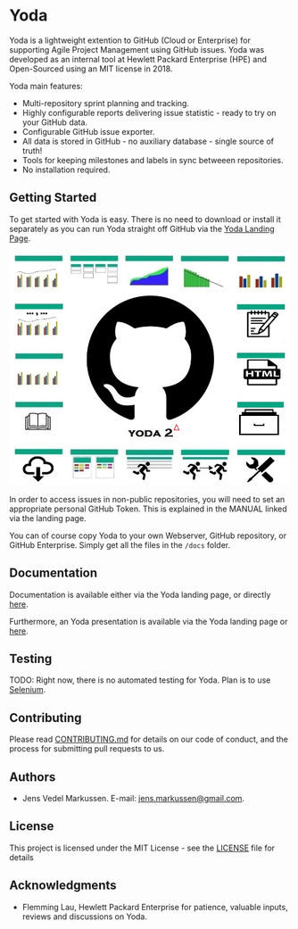 # Yoda

Yoda is a lightweight extention to GitHub (Cloud or Enterprise) for supporting Agile Project Management using GitHub issues. Yoda was developed as an internal tool at Hewlett Packard Enterprise (HPE) and Open-Sourced using an MIT license in 2018.
 
Yoda main features:
* Multi-repository sprint planning and tracking.
* Highly configurable reports delivering issue statistic - ready to try on your GitHub data. 
* Configurable GitHub issue exporter.
* All data is stored in GitHub - no auxiliary database - single source of truth!
* Tools for keeping milestones and labels in sync betweeen repositories.
* No installation required.
 

## Getting Started

To get started with Yoda is easy. There is no need to download or install it separately as you can run Yoda straight off GitHub via the [Yoda Landing Page](https://plan4hub.github.io/yoda/).

![Landing Page Graphics](docs/yoda-landing-page.jpg?raw=true "Yoda Landing Page") 

In order to access issues in non-public repositories, you will need to set an appropriate personal GitHub Token. This is explained in the MANUAL linked via the landing page.

You can of course copy Yoda to your own Webserver, GitHub repository, or GitHub Enterprise. Simply get all the files in the `/docs` folder.


## Documentation

Documentation is available either via the Yoda landing page, or directly [here](docs/MANUAL.md).

Furthermore, an Yoda presentation is available via the Yoda landing page or [here](docs/Yoda-Agile-Project-Management-with-GitHub.pdf).


## Testing

TODO: Right now, there is no automated testing for Yoda. Plan is to use [Selenium](http://www.seleniumhq.org/). 


## Contributing

Please read [CONTRIBUTING.md](CONTRIBUTING.md) for details on our code of conduct, and the process for submitting pull requests to us.


## Authors

* Jens Vedel Markussen. E-mail: jens.markussen@gmail.com.


## License

This project is licensed under the MIT License - see the [LICENSE](LICENSE) file for details


## Acknowledgments

* Flemming Lau, Hewlett Packard Enterprise for patience, valuable inputs, reviews and discussions on Yoda.
